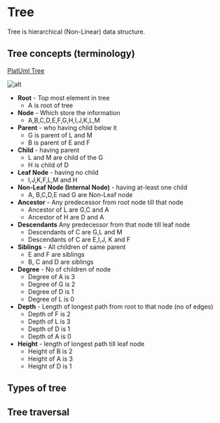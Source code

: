 # Tree
Tree is hierarchical (Non-Linear) data structure.


## Tree concepts (terminology)

[PlatUml Tree](https://www.plantuml.com/plantuml/uml/SoWkIImgoStCIybDBE0goIzGACbNICelASdFLKZ9B4fDBidCp-FIKd3aqj9ISEBI0fAkG198UK8eBmYL3PPo0wbo1ZFT8U8-4CeN9E42bl3WSaZDIu7Q2000)

![alt](http://www.plantuml.com/plantuml/png/SoWkIImgoStCIybDBE0goIzGACbNICelASdFLKZ9B4fDBidCp-FIKd3aqj9ISEBI0fAkG198UK8eBmYL3PPo0wbo1ZFT8U8-4CeN9E42bl3WSaZDIu7Q2000)




- **Root** - Top most element in tree
  - A is root of tree
- **Node** - Which store the information
  - A,B,C,D,E,F,G,H,I,J,K,L,M
- **Parent** - who having child below it
  - G is parent of L and M
  - B is parent of E and F
- **Child** - having parent 
  - L and M are child of the G
  - H is child of D
- **Leaf Node** - having no child 
  - I,J,K,F,L,M and H 
- **Non-Leaf Node (Internal Node)** -  having at-least one child
  - A, B,C,D,E nad G are Non-Leaf node
- **Ancestor** - Any predecessor from root node till that node
  - Ancestor of L are G,C and A
  - Ancestor of H are D and A
- **Descendants** Any predecessor from that node till leaf node
  - Descendants of C are G,L and M
  - Descendants of C are E,I,J, K and F
- **Siblings** - All children of same parent
  - E and F are siblings
  - B, C and D are siblings
- **Degree** - No of children of node
    - Degree of A is 3
    - Degree of G is 2
    - Degree of D is 1
    - Degree of L is 0
- **Depth** - Length of longest path from root to that node (no of edges)
  - Depth of F is 2
  - Depth of L is 3
  - Depth of D is 1
  - Depth of A is 0
- **Height** - length of longest path till leaf node
  - Height of B is 2
  - Height of A is 3
  - Height of D is 1


## Types of tree


## Tree traversal




